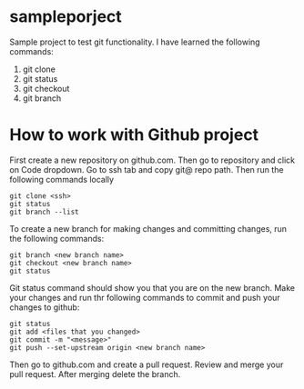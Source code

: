 # sampleporject
Sample project to test git functionality. I have learned the following commands:
1. git clone
2. git status
3. git checkout
4. git branch

# How to work with Github project

First create a new repository on github.com.
Then go to repository and click on Code dropdown.
Go to ssh tab and copy git@ repo path.
Then run the following commands locally
```
git clone <ssh>
git status
git branch --list
```

To create a new branch for making changes and committing changes, run the following commands:
```
git branch <new branch name>
git checkout <new branch name>
git status
```

Git status command should show you that you are on the new branch. Make your changes and run thr following commands to commit and push your changes to github:

```
git status
git add <files that you changed>
git commit -m "<message>"
git push --set-upstream origin <new branch name>
```

Then go to github.com and create a pull request. Review and merge your pull request. After merging delete the branch.
